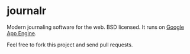 journalr
=

Modern journaling software for the web. BSD licensed. It runs on [Google App Engine](http://code.google.com/appengine/).

Feel free to fork this project and send pull requests.
